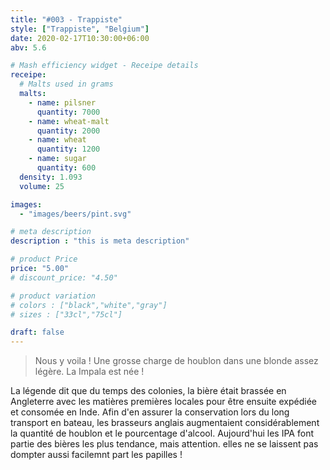 ```yaml
---
title: "#003 - Trappiste"
style: ["Trappiste", "Belgium"]
date: 2020-02-17T10:30:00+06:00
abv: 5.6

# Mash efficiency widget - Receipe details
receipe:
  # Malts used in grams
  malts:
    - name: pilsner
      quantity: 7000
    - name: wheat-malt
      quantity: 2000
    - name: wheat
      quantity: 1200
    - name: sugar
      quantity: 600
  density: 1.093
  volume: 25

images:
  - "images/beers/pint.svg"

# meta description
description : "this is meta description"

# product Price
price: "5.00"
# discount_price: "4.50"

# product variation
# colors : ["black","white","gray"]
# sizes : ["33cl","75cl"]

draft: false
---
```


> Nous y voila ! Une grosse charge de houblon dans une blonde assez légère. La Impala est née !

La légende dit que du temps des colonies, la bière était brassée en Angleterre avec les matières premières locales pour être ensuite expédiée et consomée en Inde. Afin d'en assurer la conservation lors du long transport en bateau, les brasseurs anglais augmentaient considérablement la quantité de houblon et le pourcentage d'alcool. Aujourd'hui les IPA font partie des bières les plus tendance, mais attention. elles ne se laissent pas dompter aussi facilemnt part les papilles !